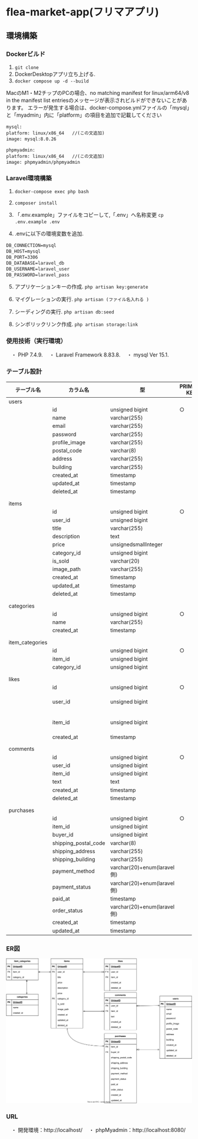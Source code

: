 # flea-market-app(フリマアプリ)

## 環境構築

### Dockerビルド
1.  `git clone `
2.  DockerDesktopアプリ立ち上げる. 
3.  `docker compose up -d --build`

   MacのM1・M2チップのPCの場合、no matching manifest for linux/arm64/v8 in the manifest list entriesのメッセージが表示されビルドができないことがあります。 エラーが発生する場合は、docker-compose.ymlファイルの「mysql」と「myadmin」内に「platform」の項目を追加で記載してください

   ```
   mysql:
   platform: linux/x86_64   //(この文追加)
   image: mysql:8.0.26
   ```
   ```
   phpmyadmin:
   platform: linux/x86_64   //(この文追加)
   image: phpmyadmin/phpmyadmin
   ```

### Laravel環境構築
1.  `docker-compose exec php bash`
2.  `composer install`
3.  「.env.example」ファイルをコピーして,「.env」へ名称変更
   `cp .env.example .env`


4.   .envに以下の環境変数を追加. 
   ```
   DB_CONNECTION=mysql
   DB_HOST=mysql
   DB_PORT=3306
   DB_DATABASE=laravel_db
   DB_USERNAME=laravel_user
   DB_PASSWORD=laravel_pass
   ```

5. アプリケーションキーの作成. 
   `php artisan key:generate`

6. マイグレーションの実行. 
   `php artisan (ファイル名入れる )`

7. シーディングの実行. 
   `php artisan db:seed`

8. シンボリックリンク作成. 
   `php artisan storage:link`


### 使用技術（実行環境）
　・ PHP 7.4.9. 
　・ Laravel Framework 8.83.8. 
　・ mysql  Ver 15.1. 

### テーブル設計
| テーブル名           | カラム名                 | 型                          | PRIMARY KEY | UNIQUE KEY                | NOT NULL | FOREIGN KEY    |
|-----------------|----------------------|----------------------------|-------------|---------------------------|----------|----------------|
| users           |                      |                            |             |                           |          |                |
|                 | id                   | unsigned bigint            | ○           |                           | ○        |                |
|                 | name                 | varchar(255)               |             | ○                         | ○        |                |
|                 | email                | varchar(255)               |             | ○                         | ○        |                |
|                 | password             | varchar(255)               |             | ○                         | ○        |                |
|                 | profile_image        | varchar(255)               |             |                           |          |                |
|                 | postal_code          | varchar(8)                 |             |                           | ○        |                |
|                 | address              | varchar(255)               |             |                           | ○        |                |
|                 | building             | varchar(255)               |             |                           |          |                |
|                 | created_at           | timestamp                  |             |                           |          |                |
|                 | updated_at           | timestamp                  |             |                           |          |                |
|                 | deleted_at           | timestamp                  |             |                           |          |                |
|                 |                      |                            |             |                           |          |                |
|                 |                      |                            |             |                           |          |                |
| items           |                      |                            |             |                           |          |                |
|                 | id                   | unsigned bigint            | ○           |                           | ○        |                |
|                 | user_id              | unsigned bigint            |             |                           | ○        | users(id)      |
|                 | title                | varchar(255)               |             |                           | ○        |                |
|                 | description          | text                       |             |                           | ○        |                |
|                 | price                | unsignedsmallInteger       |             |                           | ○        |                |
|                 | category_id          | unsigned bigint            |             |                           | ○        | categories(id) |
|                 | is_sold              | varchar(20)                |             |                           | ○        |                |
|                 | image_path           | varchar(255)               |             |                           | ○        |                |
|                 | created_at           | timestamp                  |             |                           |          |                |
|                 | updated_at           | timestamp                  |             |                           |          |                |
|                 | deleted_at           | timestamp                  |             |                           |          |                |
|                 |                      |                            |             |                           |          |                |
|                 |                      |                            |             |                           |          |                |
| categories      |                      |                            |             |                           |          |                |
|                 | id                   | unsigned bigint            | ○           |                           | ○        |                |
|                 | name                 | varchar(255)               |             | ○                         | ○        |                |
|                 | created_at           | timestamp                  |             |                           |          |                |
|                 |                      |                            |             |                           |          |                |
|                 |                      |                            |             |                           |          |                |
| item_categories |                      |                            |             |                           |          |                |
|                 | id                   | unsigned bigint            | ○           |                           | ○        |                |
|                 | item_id              | unsigned bigint            |             |                           | ○        | items(id)      |
|                 | category_id          | unsigned bigint            |             |                           | ○        | categories(id) |
|                 |                      |                            |             |                           |          |                |
|                 |                      |                            |             |                           |          |                |
| likes           |                      |                            |             |                           |          |                |
|                 | id                   | unsigned bigint            | ○           |                           | ○        |                |
|                 | user_id              | unsigned bigint            |             | UNIQUE (user_id, item_id) | ○        | users(id)      |
|                 | item_id              | unsigned bigint            |             | UNIQUE (user_id, item_id) | ○        | items(id)      |
|                 | created_at           | timestamp                  |             |                           |          |                |
|                 |                      |                            |             |                           |          |                |
|                 |                      |                            |             |                           |          |                |
| comments        |                      |                            |             |                           |          |                |
|                 | id                   | unsigned bigint            | ○           |                           | ○        |                |
|                 | user_id              | unsigned bigint            |             |                           | ○        | users(id)      |
|                 | item_id              | unsigned bigint            |             |                           | ○        | items(id)      |
|                 | text                 | text                       |             |                           | ○        |                |
|                 | created_at           | timestamp                  |             |                           |          |                |
|                 | deleted_at           | timestamp                  |             |                           |          |                |
|                 |                      |                            |             |                           |          |                |
|                 |                      |                            |             |                           |          |                |
| purchases       |                      |                            |             |                           |          |                |
|                 | id                   | unsigned bigint            | ○           |                           | ○        |                |
|                 | item_id              | unsigned bigint            |             |                           | ○        | items(id)      |
|                 | buyer_id             | unsigned bigint            |             |                           | ○        | users(id)      |
|                 | shipping_postal_code | varchar(8)                 |             |                           | ○        |                |
|                 | shipping_address     | varchar(255)               |             |                           | ○        |                |
|                 | shipping_building    | varchar(255)               |             |                           |          |                |
|                 | payment_method       | varchar(20)+enum(laravel側) |             |                           | ○        |                |
|                 | payment_status       | varchar(20)+enum(laravel側) |             |                           | ○        |                |
|                 | paid_at              | timestamp                  |             |                           |          |                |
|                 | order_status         | varchar(20)+enum(laravel側) |             |                           | ○        |                |
|                 | created_at           | timestamp                  |             |                           |          |                |
|                 | updated_at           | timestamp                  |						

### ER図

![ER図](er.svg)


### URL
　・ 開発環境：http://localhost/
　・ phpMyadmin：http://localhost:8080/
